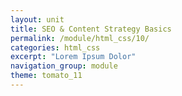 ```yaml
---
layout: unit
title: SEO & Content Strategy Basics
permalink: /module/html_css/10/
categories: html_css
excerpt: "Lorem Ipsum Dolor"
navigation_group: module
theme: tomato_11
---
```

